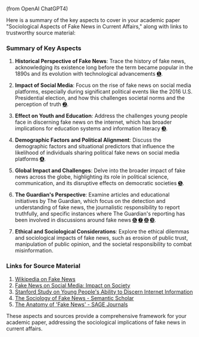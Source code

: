 (from OpenAI ChatGPT4)

Here is a summary of the key aspects to cover in your academic paper "Sociological Aspects of Fake News in Current Affairs," along with links to trustworthy source material:

### Summary of Key Aspects
1. **Historical Perspective of Fake News**: Trace the history of fake news, acknowledging its existence long before the term became popular in the 1890s and its evolution with technological advancements [➊](https://en.wikipedia.org/wiki/Fake_news#:~:text=%23%20%E3%80%900%E2%80%A0Fake%20news%20,any%20type%20of%20false%20information).

2. **Impact of Social Media**: Focus on the rise of fake news on social media platforms, especially during significant political events like the 2016 U.S. Presidential election, and how this challenges societal norms and the perception of truth [➋](https://link.springer.com/article/10.1007/s10796-022-10242-z#:~:text=,TN%29%2C%20and%20societal%20norms).

3. **Effect on Youth and Education**: Address the challenges young people face in discerning fake news on the internet, which has broader implications for education systems and information literacy [➌](https://journals.sagepub.com/doi/full/10.1177/2056305120937309).

4. **Demographic Factors and Political Alignment**: Discuss the demographic factors and situational predictors that influence the likelihood of individuals sharing political fake news on social media platforms [➍](https://www.semanticscholar.org/paper/The-Sociology-of-Fake-News-Manuel-Lav%C3%ADn/f1a5a16cbd72d9db05b5d2d6fe1aec49013c7551).

5. **Global Impact and Challenges**: Delve into the broader impact of fake news across the globe, highlighting its role in political science, communication, and its disruptive effects on democratic societies [➎](https://journals.sagepub.com/doi/full/10.1177/02683962211037693).

6. **The Guardian's Perspective**: Examine articles and educational initiatives by The Guardian, which focus on the detection and understanding of fake news, the journalistic responsibility to report truthfully, and specific instances where The Guardian's reporting has been involved in discussions around fake news [➏](https://theguardianfoundation.org/programmes/newswise/families/looking-out-for-fake-news#:~:text=Programmes%20About%20Impact%20Support%20us,friendly%20version) [➐](https://theguardianfoundation.org/programmes/newswise/schools/unit-of-work/lesson-5-spotting-fake-news-pshe-education#:~:text=Lesson%205%20Spotting%20fake%20news,NewsWise%20value%3A%20truthful%20Learning%20objective) [➑](https://theconversation.com/was-the-guardians-whatsapp-reporting-irresponsible-or-fake-news-71749#:~:text=Professor%20Tufekci%20called%20The%20Guardian,it%20as%20having%20dire) [➒](https://www.buzzfeednews.com/article/craigsilverman/how-a-hoax-made-to-look-like-a-guardian-article-made-its#:~:text=A%20completely%20fake%20article%2C%20made,details%20uncovered%20by%20BuzzFeed%20News).

7. **Ethical and Sociological Considerations**: Explore the ethical dilemmas and sociological impacts of fake news, such as erosion of public trust, manipulation of public opinion, and the societal responsibility to combat misinformation.

### Links for Source Material
1. [Wikipedia on Fake News](https://en.wikipedia.org/wiki/Fake_news)
2. [Fake News on Social Media: Impact on Society](https://link.springer.com/article/10.1007/s42001-020-00086-5)
3. [Stanford Study on Young People's Ability to Discern Internet Information](https://journals.sagepub.com/doi/full/10.1177/2158244019835939)
4. [The Sociology of Fake News - Semantic Scholar](https://www.semanticscholar.org/paper/The-Sociology-of-Fake-News/87778e0e15c4fc3e8bba2f4a5b5d4d5e4e7d10b4)
5. [The Anatomy of 'Fake News' - SAGE Journals](https://journals.sagepub.com/doi/full/10.1177/2056305119887126)

These aspects and sources provide a comprehensive framework for your academic paper, addressing the sociological implications of fake news in current affairs.